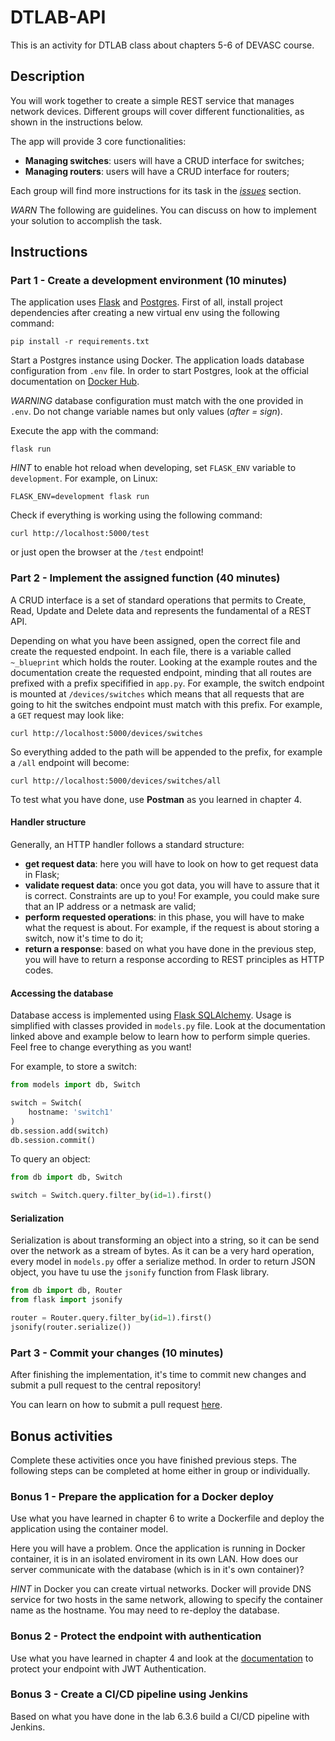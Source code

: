 # DTLAB-API
This is an activity for DTLAB class about chapters 5-6 of DEVASC course.

## Description

You will work together to create a simple REST service that manages network devices. Different groups will cover different functionalities, as shown in the instructions below.

The app will provide 3 core functionalities:
* **Managing switches**: users will have a CRUD interface for switches;
* **Managing routers**: users will have a CRUD interface for routers;

Each group will find more instructions for its task in the [*issues*](https://github.com/g-capasso/dtlab-api/issues) section.

*WARN* The following are guidelines. You can discuss on how to implement your solution to accomplish the task.

## Instructions

### Part 1 - Create a development environment (10 minutes)

The application uses [Flask](https://flask.palletsprojects.com/en/2.1.x/) and [Postgres](https://www.postgresql.org/docs/). 
First of all, install project dependencies after creating a new virtual env using the following command:

```
pip install -r requirements.txt
```

Start a Postgres instance using Docker. The application loads database configuration from `.env` file. In order to start Postgres, look at the official documentation on [Docker Hub](https://hub.docker.com/_/postgres).

*WARNING* database configuration must match with the one provided in `.env`. Do not change variable names but only values (*after = sign*).

Execute the app with the command:

```
flask run
```

*HINT* to enable hot reload when developing, set `FLASK_ENV` variable to `development`. For example, on Linux:

```
FLASK_ENV=development flask run
```

Check if everything is working using the following command:

```
curl http://localhost:5000/test
```

or just open the browser at the `/test` endpoint!

### Part 2 - Implement the assigned function (40 minutes)

A CRUD interface is a set of standard operations that permits to Create, Read, Update and Delete data and represents the fundamental of a REST API.

Depending on what you have been assigned, open the correct file and create the requested endpoint. In each file, there is a variable called `~_blueprint` which holds the router.
Looking at the example routes and the documentation create the requested endpoint, minding that all routes are prefixed with a prefix specifified in `app.py`. For example, the switch endpoint is mounted at `/devices/switches` which means that all requests that are going to hit the switches endpoint must match with this prefix. For example, a `GET` request may look like:

```
curl http://localhost:5000/devices/switches
```

So everything added to the path will be appended to the prefix, for example a `/all` endpoint will become:

```
curl http://localhost:5000/devices/switches/all
```

To test what you have done, use **Postman** as you learned in chapter 4.

#### Handler structure

Generally, an HTTP handler follows a standard structure:
* **get request data**: here you will have to look on how to get request data in Flask;
* **validate request data**: once you got data, you will have to assure that it is correct. Constraints are up to you! For example, you could make sure that an IP address or a netmask are valid;
* **perform requested operations**: in this phase, you will have to make what the request is about. For example, if the request is about storing a switch, now it's time to do it;
* **return a response**: based on what you have done in the previous step, you will have to return a response according to REST principles as HTTP codes.

#### Accessing the database

Database access is implemented using [Flask SQLAlchemy](https://flask-sqlalchemy.palletsprojects.com/en/2.x/). Usage is simplified with classes provided in `models.py` file. 
Look at the documentation linked above and example below to learn how to perform simple queries. 
Feel free to change everything as you want!

For example, to store a switch:

```python
from models import db, Switch

switch = Switch(
    hostname: 'switch1'
)
db.session.add(switch)
db.session.commit()
```

To query an object:

```python
from db import db, Switch

switch = Switch.query.filter_by(id=1).first()
```

#### Serialization

Serialization is about transforming an object into a string, so it can be send over the network as a stream of bytes. As it can be a very hard operation, every model in `models.py` offer a serialize method.
In order to return JSON object, you have tu use the `jsonify` function from Flask library.

```python
from db import db, Router
from flask import jsonify

router = Router.query.filter_by(id=1).first()
jsonify(router.serialize())
```

### Part 3 - Commit your changes (10 minutes)

After finishing the implementation, it's time to commit new changes and submit a pull request to the central repository!

You can learn on how to submit a pull request [here](https://opensource.com/article/19/7/create-pull-request-github).

## Bonus activities

Complete these activities once you have finished previous steps. The following steps can be completed at home either in group or individually.

### Bonus 1 - Prepare the application for a Docker deploy

Use what you have learned in chapter 6 to write a Dockerfile and deploy the application using the container model.

Here you will have a problem. Once the application is running in Docker container, it is in an isolated enviroment in its own LAN. How does our server communicate with the database (which is in it's own container)?

*HINT* in Docker you can create virtual networks. Docker will provide DNS service for two hosts in the same network, allowing to specify the container name as the hostname.
You may need to re-deploy the database.

### Bonus 2 - Protect the endpoint with authentication

Use what you have learned in chapter 4 and look at the [documentation](https://pythonhosted.org/Flask-JWT/) to protect your endpoint with JWT Authentication. 

### Bonus 3 - Create a CI/CD pipeline using Jenkins

Based on what you have done in the lab 6.3.6 build a CI/CD pipeline with Jenkins.